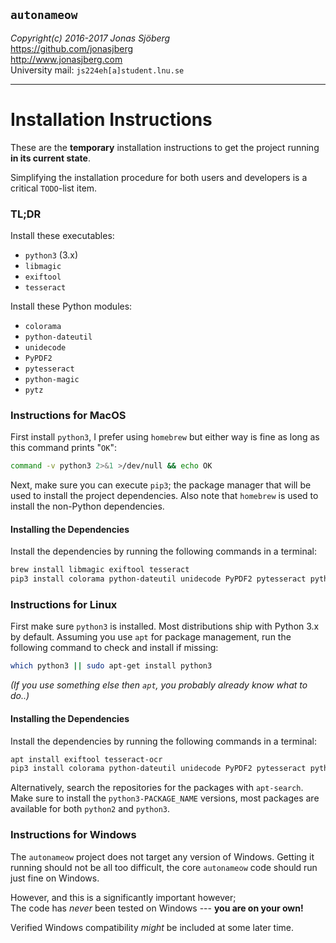 `autonameow`
------------
*Copyright(c) 2016-2017 Jonas Sjöberg*  
<https://github.com/jonasjberg>  
<http://www.jonasjberg.com>  
University mail: `js224eh[a]student.lnu.se`  

--------------------------------------------------------------------------------


Installation Instructions
=========================
These are the __temporary__ installation instructions to get the project
running __in its current state__.  

Simplifying the installation procedure for both users and developers is a
critical `TODO`-list item.

### TL;DR
Install these executables:

* `python3` (3.x)
* `libmagic`
* `exiftool`
* `tesseract`

Install these Python modules:

* `colorama`
* `python-dateutil`
* `unidecode`
* `PyPDF2`
* `pytesseract`
* `python-magic`
* `pytz`


### Instructions for MacOS
First install `python3`, I prefer using `homebrew` but either way is fine as
long as this command prints "`OK`":

```bash
command -v python3 2>&1 >/dev/null && echo OK
```

Next, make sure you can execute `pip3`; the package manager that will be used
to install the project dependencies. Also note that `homebrew` is used to
install the non-Python dependencies.

#### Installing the Dependencies
Install the dependencies by running the following commands in a terminal:

```bash
brew install libmagic exiftool tesseract
pip3 install colorama python-dateutil unidecode PyPDF2 pytesseract python-magic pytz
```

### Instructions for Linux
First make sure `python3` is installed. Most distributions ship with Python 3.x
by default. Assuming you use `apt` for package management, run the following
command to check and install if missing:

```bash
which python3 || sudo apt-get install python3
```

*(If you use something else then `apt`, you probably already know what to do..)*

#### Installing the Dependencies
Install the dependencies by running the following commands in a terminal:

```bash
apt install exiftool tesseract-ocr
pip3 install colorama python-dateutil unidecode PyPDF2 pytesseract python-magic pytz
```

Alternatively, search the repositories for the packages with `apt-search`.
Make sure to install the `python3-PACKAGE_NAME` versions, most packages are
available for both `python2` and `python3`.

### Instructions for Windows
The `autonameow` project does not target any version of Windows.  Getting it
running should not be all too difficult, the core `autonameow` code should run
just fine on Windows.

However, and this is a significantly important however;  
The code has *never* been tested on Windows --- __you are on your own!__


Verified Windows compatibility *might* be included at some later time.
